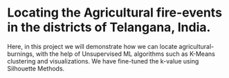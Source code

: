 # Locating the Agricultural fire-events in the districts of Telangana, India.

Here, in this project we will demonstrate how we can locate agricultural-burnings, with the help of Unsupervised ML algorithms such as K-Means clustering and visualizations. We have fine-tuned the k-value using Silhouette Methods.
